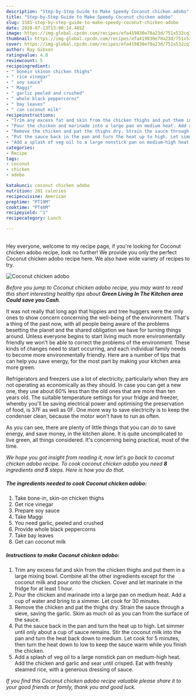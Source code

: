 ```yaml
---
description: "Step-by-Step Guide to Make Speedy Coconut chicken adobo"
title: "Step-by-Step Guide to Make Speedy Coconut chicken adobo"
slug: 1581-step-by-step-guide-to-make-speedy-coconut-chicken-adobo
date: 2020-07-13T13:00:14.485Z
image: https://img-global.cpcdn.com/recipes/efa419830e70a23d/751x532cq70/coconut-chicken-adobo-recipe-main-photo.jpg
thumbnail: https://img-global.cpcdn.com/recipes/efa419830e70a23d/751x532cq70/coconut-chicken-adobo-recipe-main-photo.jpg
cover: https://img-global.cpcdn.com/recipes/efa419830e70a23d/751x532cq70/coconut-chicken-adobo-recipe-main-photo.jpg
author: Ray Gibson
ratingvalue: 4.8
reviewcount: 5
recipeingredient:
- " bonein skinon chicken thighs"
- " rice vinegar"
- " soy sauce"
- " Maggi"
- " garlic peeled and crushed"
- " whole black peppercorns"
- " bay leaves"
- " can coconut milk"
recipeinstructions:
- "Trim any excess fat and skin from the chicken thighs and put them in a large mixing bowl. Combine all the other ingredients except for the coconut milk and pour onto the chicken. Cover and let marinate in the fridge for at least 1 hour."
- "Pour the chicken and marinade into a large pan on medium heat. Add a cup of water and bring to a simmer. Let cook for 30 minutes."
- "Remove the chicken and pat the thighs dry. Strain the sauce through a sieve, saving the garlic. Skim as much oil as you can from the surface of the sauce."
- "Put the sauce back in the pan and turn the heat up to high. Let simmer until only about a cup of sauce remains. Stir the coconut milk into the pan and turn the heat back down to medium. Let cook for 5 minutes, then turn the heat down to low to keep the sauce warm while you finish the chicken."
- "Add a splash of veg oil to a large nonstick pan on medium-high heat. Add the chicken and garlic and sear until crisped. Eat with freshly steamed rice, with a generous dressing of sauce."
categories:
- Recipe
tags:
- coconut
- chicken
- adobo

katakunci: coconut chicken adobo 
nutrition: 201 calories
recipecuisine: American
preptime: "PT19M"
cooktime: "PT40M"
recipeyield: "1"
recipecategory: Lunch

---
```

<br>
Hey everyone, welcome to my recipe page, if you're looking for Coconut chicken adobo recipe, look no further! We provide you only the perfect Coconut chicken adobo recipe here. We also have wide variety of recipes to try.
<br>


![Coconut chicken adobo](https://img-global.cpcdn.com/recipes/efa419830e70a23d/751x532cq70/coconut-chicken-adobo-recipe-main-photo.jpg)

<i>Before you jump to Coconut chicken adobo recipe, you may want to read this short interesting healthy tips about 
<strong>Green Living In The Kitchen area Could save you Cash</strong>.</i>
</br>

It was not really that long ago that hippies and tree huggers were the only ones to show concern concerning the well-being of the environment. That's a thing of the past now, with all people being aware of the problems besetting the planet and the shared obligation we have for turning things around. Unless everyone begins to start living much more environmentally friendly we won't be able to correct the problems of the environment. These kinds of changes need to start occurring, and each individual family needs to become more environmentally friendly. Here are a number of tips that can help you save energy, for the most part by making your kitchen area more green.

Refrigerators and freezers use a lot of electricity, particularly when they are not operating as economically as they should. In case you can get a new one, they use about 60% less than the old ones that are more than ten years old. The suitable temperature settings for your fridge and freezer, whereby you'll be saving electrical power and optimising the preservation of food, is 37F as well as 0F. One more way to save electricity is to keep the condenser clean, because the motor won't have to run as often.

As you can see, there are plenty of little things that you can do to save energy, and save money, in the kitchen alone. It is quite uncomplicated to live green, all things considered. It's concerning being practical, most of the time.


<i>We hope you got insight from reading it, now let's go back to coconut chicken adobo recipe. To cook coconut chicken adobo you need <strong>8</strong> ingredients and <strong>5</strong> steps. Here is how you do that.
</i>

##### The ingredients needed to cook Coconut chicken adobo:

1. Take  bone-in, skin-on chicken thighs
1. Get  rice vinegar
1. Prepare  soy sauce
1. Take  Maggi
1. You need  garlic, peeled and crushed
1. Provide  whole black peppercorns
1. Take  bay leaves
1. Get  can coconut milk


##### Instructions to make Coconut chicken adobo:

1. Trim any excess fat and skin from the chicken thighs and put them in a large mixing bowl. Combine all the other ingredients except for the coconut milk and pour onto the chicken. Cover and let marinate in the fridge for at least 1 hour.
1. Pour the chicken and marinade into a large pan on medium heat. Add a cup of water and bring to a simmer. Let cook for 30 minutes.
1. Remove the chicken and pat the thighs dry. Strain the sauce through a sieve, saving the garlic. Skim as much oil as you can from the surface of the sauce.
1. Put the sauce back in the pan and turn the heat up to high. Let simmer until only about a cup of sauce remains. Stir the coconut milk into the pan and turn the heat back down to medium. Let cook for 5 minutes, then turn the heat down to low to keep the sauce warm while you finish the chicken.
1. Add a splash of veg oil to a large nonstick pan on medium-high heat. Add the chicken and garlic and sear until crisped. Eat with freshly steamed rice, with a generous dressing of sauce.


<i>If you find this Coconut chicken adobo recipe valuable please share it to your good friends or family, thank you and good luck.</i>
